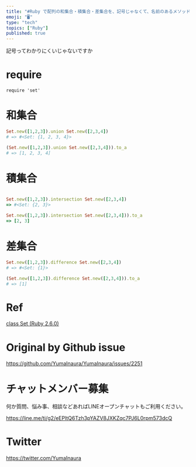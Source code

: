 ```yaml
---
title: "#Ruby で配列の和集合・積集合・差集合を、記号じゃなくて、名前のあるメソッドで得る"
emoji: "🖥"
type: "tech"
topics: ["Ruby"]
published: true
---
```


記号ってわかりにくいじゃないですか

# require

```
require 'set'
```

# 和集合

```rb
Set.new([1,2,3]).union Set.new([2,3,4])
# => #<Set: {1, 2, 3, 4}>

(Set.new([1,2,3]).union Set.new([2,3,4])).to_a
# => [1, 2, 3, 4]
```

# 積集合

```rb

Set.new([1,2,3]).intersection Set.new([2,3,4])
=> #<Set: {2, 3}>

Set.new([1,2,3]).intersection Set.new([2,3,4])).to_a
=> [2, 3]
```


# 差集合

```rb
Set.new([1,2,3]).difference Set.new([2,3,4])
# => #<Set: {1}>

(Set.new([1,2,3]).difference Set.new([2,3,4])).to_a
# => [1]
```

# Ref

[class Set (Ruby 2.6.0)](https://docs.ruby-lang.org/ja/latest/class/Set.html)

# Original by Github issue

https://github.com/YumaInaura/YumaInaura/issues/2251








<!-- Update From Qiita API -->

# チャットメンバー募集


何か質問、悩み事、相談などあればLINEオープンチャットもご利用ください。

https://line.me/ti/g2/eEPltQ6Tzh3pYAZV8JXKZqc7PJ6L0rpm573dcQ





# Twitter


https://twitter.com/YumaInaura


<!-- Update From Qiita API -->


